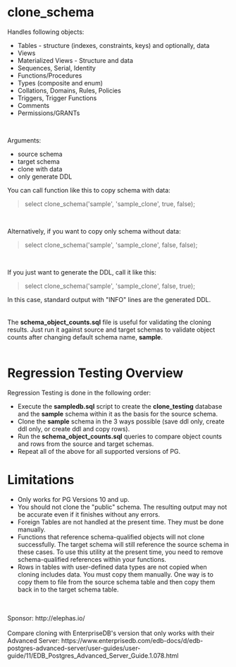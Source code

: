 # clone_schema

Handles following objects:

* Tables - structure (indexes, constraints, keys) and optionally, data
* Views
* Materialized Views - Structure and data
* Sequences, Serial, Identity
* Functions/Procedures
* Types (composite and enum)
* Collations, Domains, Rules, Policies
* Triggers, Trigger Functions
* Comments
* Permissions/GRANTs

<br/>

Arguments:
* source schema
* target schema
* clone with data
* only generate DDL

You can call function like this to copy schema with data:
<br/>
>select clone_schema('sample', 'sample_clone', true, false);
<br/>

Alternatively, if you want to copy only schema without data:
<br/>
>select clone_schema('sample', 'sample_clone', false, false);
<br/>

If you just want to generate the DDL, call it like this:
<br/>
>select clone_schema('sample', 'sample_clone', false, true);

In this case, standard output with "INFO" lines are the generated DDL.
<br/><br/><br/>
The **schema_object_counts.sql** file is useful for validating the cloning results.  Just run it against source and target schemas to validate object counts after changing default schema name, **sample**.
<br/><br/>

# Regression Testing Overview
Regression Testing is done in the following order:
* Execute the **sampledb.sql** script to create the **clone_testing** database and the **sample** schema within it as the basis for the source schema.
* Clone the **sample** schema in the 3 ways possible (save ddl only, create ddl only, or create ddl and copy rows).
* Run the **schema_object_counts.sql** queries to compare object counts and rows from the source and target schemas.
* Repeat all of the above for all supported versions of PG.

# Limitations
* Only works for PG Versions 10 and up.
* You should not clone the "public" schema.  The resulting output may not be accurate even if it finishes without any errors.
* Foreign Tables are not handled at the present time.  They must be done manually.
* Functions that reference schema-qualified objects will not clone successfully.  The target schema will still reference the source schema in these cases.  To use this utility at the present time, you need to remove schema-qualified references within your functions.
* Rows in tables with user-defined data types are not copied when cloning includes data.  You must copy them manually.  One way is to copy them to file from the source schema table and then copy them back in to the target schema table.
<br/>
<br/>
Sponsor:
 http://elephas.io/
<br/>
<br/> 
Compare cloning with EnterpriseDB's version that only works with their Advanced Server:
https://www.enterprisedb.com/edb-docs/d/edb-postgres-advanced-server/user-guides/user-guide/11/EDB_Postgres_Advanced_Server_Guide.1.078.html

 
 
 
